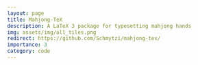 ```yaml
---
layout: page
title: Mahjong-TeX
description: A LaTeX 3 package for typesetting mahjong hands
img: assets/img/all_tiles.png
redirect: https://github.com/Schmytzi/mahjong-tex/
importance: 3
category: code
---
```

